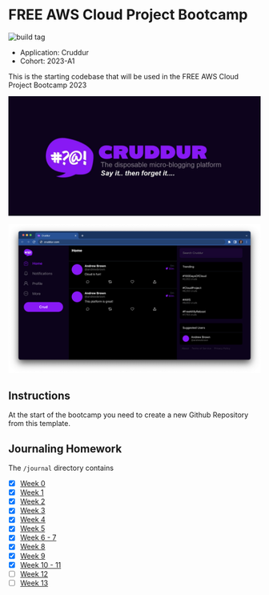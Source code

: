 # FREE AWS Cloud Project Bootcamp

![build tag](https://codebuild.us-east-1.amazonaws.com/badges?uuid=eyJlbmNyeXB0ZWREYXRhIjoiWDBNSVlLdlVHTjlpNTRHOWhxS2hPZEZvMDZLUlB1WS8ySXk1enR6WEJjcmdvK1NIR2pPNWFLUlc0T0V2SVZZazAxWTJyMzcya1Z5WFhDL1hvUmRSZTQ4PSIsIml2UGFyYW1ldGVyU3BlYyI6InZMSWdPelRDR3FnUlhRVUwiLCJtYXRlcmlhbFNldFNlcmlhbCI6MX0%3D&branch=main)

- Application: Cruddur
- Cohort: 2023-A1

This is the starting codebase that will be used in the FREE AWS Cloud Project Bootcamp 2023

![Cruddur Graphic](_docs/assets/cruddur-banner.jpg)

![Cruddur Screenshot](_docs/assets/cruddur-screenshot.png)

## Instructions

At the start of the bootcamp you need to create a new Github Repository from this template.

## Journaling Homework

The `/journal` directory contains

- [x] [Week 0](journal/week0.md)
- [x] [Week 1](journal/week1.md)
- [x] [Week 2](journal/week2.md)
- [x] [Week 3](journal/week3.md)
- [x] [Week 4](journal/week4.md)
- [x] [Week 5](journal/week5.md)
- [x] [Week 6 - 7](journal/week6-7.md)
- [x] [Week 8](journal/week8.md)
- [x] [Week 9](journal/week9.md)
- [x] [Week 10 - 11](journal/week10-11.md)
- [ ] [Week 12](journal/week12.md)
- [ ] [Week 13](journal/week13.md)
